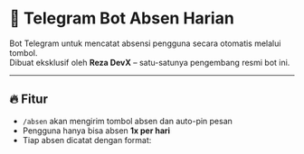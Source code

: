 # 🤖 Telegram Bot Absen Harian

Bot Telegram untuk mencatat absensi pengguna secara otomatis melalui tombol.  
Dibuat eksklusif oleh **Reza DevX** – satu-satunya pengembang resmi bot ini.

---

## 🔥 Fitur

- `/absen` akan mengirim tombol absen dan auto-pin pesan
- Pengguna hanya bisa absen **1x per hari**
- Tiap absen dicatat dengan format:
